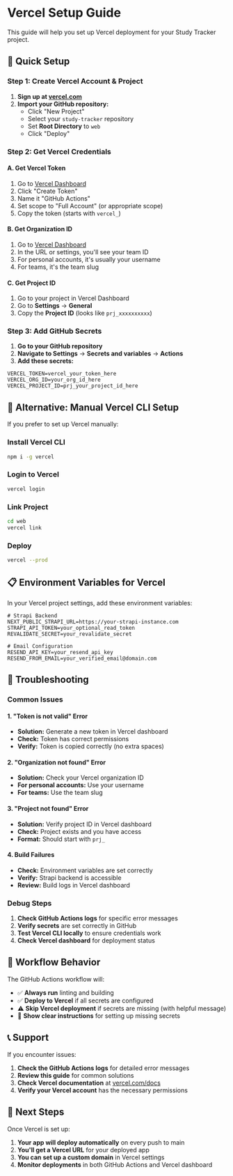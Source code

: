 # Vercel Setup Guide

This guide will help you set up Vercel deployment for your Study Tracker project.

## 🚀 Quick Setup

### Step 1: Create Vercel Account & Project

1. **Sign up at [vercel.com](https://vercel.com)**
2. **Import your GitHub repository:**
   - Click "New Project"
   - Select your `study-tracker` repository
   - Set **Root Directory** to `web`
   - Click "Deploy"

### Step 2: Get Vercel Credentials

#### A. Get Vercel Token
1. Go to [Vercel Dashboard](https://vercel.com/account/tokens)
2. Click "Create Token"
3. Name it "GitHub Actions"
4. Set scope to "Full Account" (or appropriate scope)
5. Copy the token (starts with `vercel_`)

#### B. Get Organization ID
1. Go to [Vercel Dashboard](https://vercel.com/account)
2. In the URL or settings, you'll see your team ID
3. For personal accounts, it's usually your username
4. For teams, it's the team slug

#### C. Get Project ID
1. Go to your project in Vercel Dashboard
2. Go to **Settings** → **General**
3. Copy the **Project ID** (looks like `prj_xxxxxxxxxx`)

### Step 3: Add GitHub Secrets

1. **Go to your GitHub repository**
2. **Navigate to Settings** → **Secrets and variables** → **Actions**
3. **Add these secrets:**

```env
VERCEL_TOKEN=vercel_your_token_here
VERCEL_ORG_ID=your_org_id_here
VERCEL_PROJECT_ID=prj_your_project_id_here
```

## 🔧 Alternative: Manual Vercel CLI Setup

If you prefer to set up Vercel manually:

### Install Vercel CLI
```bash
npm i -g vercel
```

### Login to Vercel
```bash
vercel login
```

### Link Project
```bash
cd web
vercel link
```

### Deploy
```bash
vercel --prod
```

## 📋 Environment Variables for Vercel

In your Vercel project settings, add these environment variables:

```env
# Strapi Backend
NEXT_PUBLIC_STRAPI_URL=https://your-strapi-instance.com
STRAPI_API_TOKEN=your_optional_read_token
REVALIDATE_SECRET=your_revalidate_secret

# Email Configuration
RESEND_API_KEY=your_resend_api_key
RESEND_FROM_EMAIL=your_verified_email@domain.com
```

## 🚨 Troubleshooting

### Common Issues

#### 1. "Token is not valid" Error
- **Solution:** Generate a new token in Vercel dashboard
- **Check:** Token has correct permissions
- **Verify:** Token is copied correctly (no extra spaces)

#### 2. "Organization not found" Error
- **Solution:** Check your Vercel organization ID
- **For personal accounts:** Use your username
- **For teams:** Use the team slug

#### 3. "Project not found" Error
- **Solution:** Verify project ID in Vercel dashboard
- **Check:** Project exists and you have access
- **Format:** Should start with `prj_`

#### 4. Build Failures
- **Check:** Environment variables are set correctly
- **Verify:** Strapi backend is accessible
- **Review:** Build logs in Vercel dashboard

### Debug Steps

1. **Check GitHub Actions logs** for specific error messages
2. **Verify secrets** are set correctly in GitHub
3. **Test Vercel CLI locally** to ensure credentials work
4. **Check Vercel dashboard** for deployment status

## 🔄 Workflow Behavior

The GitHub Actions workflow will:

- ✅ **Always run** linting and building
- ✅ **Deploy to Vercel** if all secrets are configured
- ⚠️ **Skip Vercel deployment** if secrets are missing (with helpful message)
- 📝 **Show clear instructions** for setting up missing secrets

## 📞 Support

If you encounter issues:

1. **Check the GitHub Actions logs** for detailed error messages
2. **Review this guide** for common solutions
3. **Check Vercel documentation** at [vercel.com/docs](https://vercel.com/docs)
4. **Verify your Vercel account** has the necessary permissions

## 🎯 Next Steps

Once Vercel is set up:

1. **Your app will deploy automatically** on every push to main
2. **You'll get a Vercel URL** for your deployed app
3. **You can set up a custom domain** in Vercel settings
4. **Monitor deployments** in both GitHub Actions and Vercel dashboard
